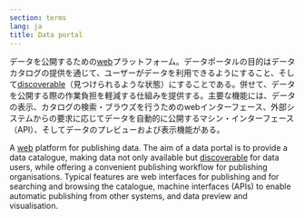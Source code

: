 ```yaml
---
section: terms
lang: ja
title: Data portal
---
```

データを公開するための[web](/glossary/en/terms/web/)プラットフォーム。データポータルの目的はデータカタログの提供を通じて、ユーザーがデータを利用できるようにすること、そして[discoverable](/glossary/en/terms/discoverable/)（見つけられるような状態）にすることである。併せて、データを公開する際の作業負担を軽減する仕組みを提供する。主要な機能には、データの表示、カタログの検索・ブラウズを行うためのwebインターフェース、外部システムからの要求に応じてデータを自動的に公開するマシン・インターフェース（API）、そしてデータのプレビューおよび表示機能がある。
 
A [web](/glossary/en/terms/web/) platform for publishing data. The aim of a data portal is to provide a data catalogue, making data not only available but [discoverable](/glossary/en/terms/discoverable/) for data users, while offering a convenient publishing workflow for publishing organisations. Typical features are web interfaces for publishing and for searching and browsing the catalogue, machine interfaces (APIs) to enable automatic publishing from other systems, and data preview and visualisation. 
